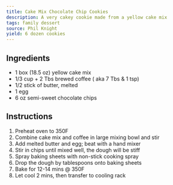 ```yaml
---
title: Cake Mix Chocolate Chip Cookies
description: A very cakey cookie made from a yellow cake mix
tags: family dessert
source: Phil Knight
yield: 6 dozen cookies
---
```

## Ingredients
- 1 box (18.5 oz) yellow cake mix
- 1/3 cup + 2 Tbs brewed coffee ( aka 7 Tbs & 1 tsp)
- 1/2 stick of butter, melted
- 1 egg
- 6 oz semi-sweet chocolate chips

## Instructions
1. Preheat oven to 350F
2. Combine cake mix and coffee in large mixing bowl and stir
3. Add melted butter and egg; beat with a hand mixer
4. Stir in chips until mixed well, the dough will be stiff
5. Spray baking sheets with non-stick cooking spray
6. Drop the dough by tablespoons onto baking sheets
7. Bake for 12-14 mins @ 350F
8. Let cool 2 mins, then transfer to cooling rack
